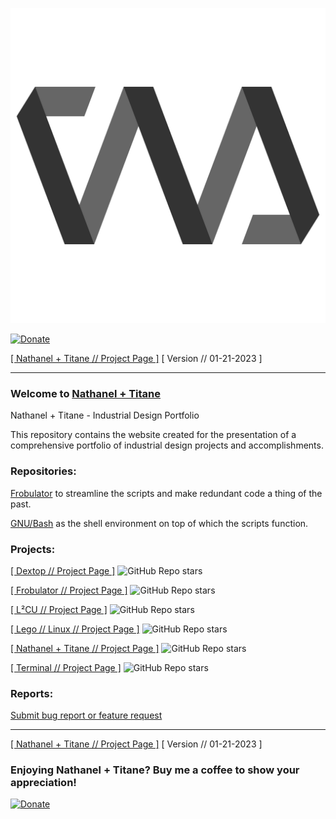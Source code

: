 ![Nathanel + Titane](https://raw.githubusercontent.com/nathaneltitane/nathaneltitane/main/nathaneltitane.svg)

[![Donate](https://img.shields.io/badge/Donate-PayPal-000000.svg?style=for-the-badge)](https://www.paypal.com/donate/?hosted_button_id=2WZT7PCW3XDX6)

[[ Nathanel + Titane // Project Page ]](https://github.com/nathaneltitane/nathaneltitane) [ Version // 01-21-2023 ]

---

### Welcome to [Nathanel + Titane](https://nathaneltitane.com)

Nathanel + Titane - Industrial Design Portfolio

This repository contains the website created for the presentation of a comprehensive portfolio of industrial design projects and accomplishments.

### Repositories:

[Frobulator](https://github.com/nathaneltitane/frobulator) to streamline the scripts and make redundant code a thing of the past.

[GNU/Bash](https://github.com/gitGNU/gnu_bash) as the shell environment on top of which the scripts function.

### Projects:

[[ Dextop // Project Page ]](https://github.com/nathaneltitane/dextop) ![GitHub Repo stars](https://img.shields.io/github/stars/nathaneltitane/dextop?style=for-the-badge)

[[ Frobulator // Project Page ]](https://github.com/nathaneltitane/frobulator) ![GitHub Repo stars](https://img.shields.io/github/stars/nathaneltitane/frobulator?style=for-the-badge)

[[ L²CU // Project Page ]](https://github.com/nathaneltitane/l2cu) ![GitHub Repo stars](https://img.shields.io/github/stars/nathaneltitane/l2cu?style=for-the-badge)

[[ Lego // Linux // Project Page ]](https://github.com/nathaneltitane/legolinux) ![GitHub Repo stars](https://img.shields.io/github/stars/nathaneltitane/legolinux?style=for-the-badge)

[[ Nathanel + Titane // Project Page ]](https://github.com/nathaneltitane/nathaneltitane) ![GitHub Repo stars](https://img.shields.io/github/stars/nathaneltitane/nathaneltitane?style=for-the-badge)

[[ Terminal // Project Page ]](https://github.com/nathaneltitane/terminal) ![GitHub Repo stars](https://img.shields.io/github/stars/nathaneltitane/terminal?style=for-the-badge)

### Reports:

[Submit bug report or feature request](https://github.com/nathaneltitane/nathaneltitane/issues)

---

[[ Nathanel + Titane // Project Page ]](https://github.com/nathaneltitane/nathaneltitane) [ Version // 01-21-2023 ]

### Enjoying Nathanel + Titane? Buy me a coffee to show your appreciation!

[![Donate](https://img.shields.io/badge/Donate-PayPal-000000.svg?style=for-the-badge)](https://www.paypal.com/donate/?hosted_button_id=2WZT7PCW3XDX6)
